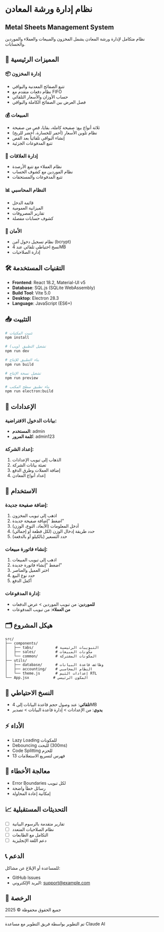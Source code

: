 # نظام إدارة ورشة المعادن
## Metal Sheets Management System

نظام متكامل لإدارة ورشة المعادن يشمل المخزون والمبيعات والعملاء والموردين والحسابات.

## 🚀 المميزات الرئيسية

### 📦 إدارة المخزون
- تتبع الصفائح المعدنية والبواقي
- نظام دفعات متقدم مع FIFO
- حساب الأوزان والأسعار التلقائي
- فصل العرض بين الصفائح الكاملة والبواقي

### 💰 المبيعات
- ثلاثة أنواع بيع: صفيحة كاملة، بقايا، قص من صفيحة
- نظام تلوين الأسعار (أحمر للخسارة، أخضر للربح)
- إنشاء البواقي تلقائياً بعد القص
- تتبع المدفوعات الجزئية

### 👥 إدارة العلاقات
- نظام العملاء مع تتبع الأرصدة
- نظام الموردين مع كشوف الحساب
- تتبع المدفوعات والمستحقات

### 📊 النظام المحاسبي
- قائمة الدخل
- الميزانية العمومية
- تقارير المصروفات
- كشوف حسابات مفصلة

### 🔐 الأمان
- نظام تسجيل دخول آمن (bcrypt)
- نسخ احتياطي تلقائي عند 4MB
- إدارة الصلاحيات

## 🛠️ التقنيات المستخدمة

- **Frontend**: React 18.2, Material-UI v5
- **Database**: SQL.js (SQLite WebAssembly)
- **Build Tool**: Vite 5.0
- **Desktop**: Electron 28.3
- **Language**: JavaScript (ES6+)

## 📥 التثبيت

```bash
# تثبيت المكتبات
npm install

# تشغيل التطبيق (ويب)
npm run dev

# بناء التطبيق للإنتاج
npm run build

# تشغيل نسخة الإنتاج
npm run preview

# بناء تطبيق سطح المكتب
npm run electron:build
```

## 🔧 الإعدادات

### بيانات الدخول الافتراضية:
- **المستخدم**: admin
- **كلمة المرور**: admin123

### إعداد الشركة:
1. الذهاب إلى تبويب الإعدادات
2. تعبئة بيانات الشركة
3. إضافة العملات وطرق الدفع
4. إعداد أنواع المعادن

## 📱 الاستخدام

### إضافة صفيحة جديدة:
1. اذهب إلى تبويب المخزون
2. اضغط "إضافة صفيحة جديدة"
3. أدخل المعلومات (الأبعاد، النوع، الوزن)
4. حدد طريقة إدخال الوزن (لكل قطعة أو إجمالي)
5. حدد التسعير (بالكيلو أو بالدفعة)

### إنشاء فاتورة مبيعات:
1. اذهب إلى تبويب المبيعات
2. اضغط "إنشاء فاتورة جديدة"
3. اختر العميل والعناصر
4. حدد نوع البيع
5. أكمل الدفع

### إدارة المدفوعات:
- **للموردين**: من تبويب الموردين > عرض الدفعات
- **من العملاء**: من تبويب المدفوعات

## 🗂️ هيكل المشروع

```
src/
├── components/
│   ├── tabs/          # التبويبات الرئيسية
│   ├── sales/         # مكونات المبيعات
│   └── common/        # المكونات المشتركة
├── utils/
│   ├── database/      # وظائف قاعدة البيانات
│   ├── accounting/    # النظام المحاسبي
│   └── theme.js       # إعدادات الثيم RTL
└── App.jsx           # المكون الرئيسي
```

## 🔄 النسخ الاحتياطي

- **تلقائي**: عند وصول حجم قاعدة البيانات إلى 4MB
- **يدوي**: من الإعدادات > إدارة قاعدة البيانات > تصدير

## ⚡ الأداء

- Lazy Loading للمكونات
- Debouncing للبحث (300ms)
- Code Splitting للحزم
- 13 فهرس لتسريع الاستعلامات

## 🐛 معالجة الأخطاء

- Error Boundaries لكل تبويب
- رسائل خطأ واضحة
- إمكانية إعادة المحاولة

## 📈 التحديثات المستقبلية

- [ ] تقارير متقدمة بالرسوم البيانية
- [ ] نظام الصلاحيات المتعدد
- [ ] التكامل مع الطابعات
- [ ] دعم اللغة الإنجليزية

## 📞 الدعم

للمساعدة أو الإبلاغ عن مشاكل:
- GitHub Issues
- البريد الإلكتروني: support@example.com

## 📄 الرخصة

جميع الحقوق محفوظة © 2025

---

تم التطوير بواسطة فريق التطوير
مع مساعدة Claude AI